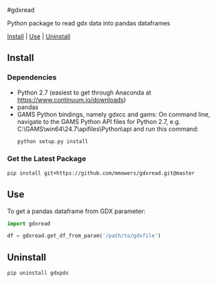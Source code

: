 #gdxread

Python package to read gdx data into pandas dataframes

[Install](#install) | [Use](#use) | [Uninstall](#uninstall)

## Install

### Dependencies

- Python 2.7 (easiest to get through Anaconda at https://www.continuum.io/downloads)
- pandas
- GAMS Python bindings, namely gdxcc and gams: On command line, navigate to the GAMS Python API files for Python 2.7, e.g. C:\GAMS\win64\24.7\apifiles\Python\api and run this command:
  ```bash
  python setup.py install
  ```

### Get the Latest Package

```bash
pip install git+https://github.com/mmowers/gdxread.git@master
```

## Use

To get a pandas dataframe from GDX parameter:

```python
import gdxread

df = gdxread.get_df_from_param('/path/to/gdxfile')
```

## Uninstall

```
pip uninstall gdxpds
```